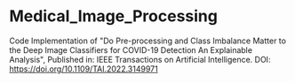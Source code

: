 # Medical_Image_Processing
Code Implementation of "Do Pre-processing and Class Imbalance Matter to the Deep Image Classifiers for COVID-19 Detection An Explainable Analysis", Published in: IEEE Transactions on Artificial Intelligence. DOI: https://doi.org/10.1109/TAI.2022.3149971
